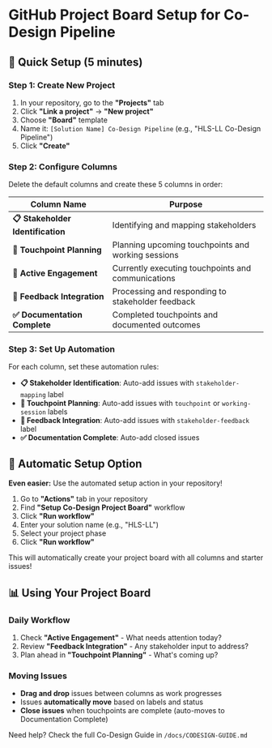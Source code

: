 # GitHub Project Board Setup for Co-Design Pipeline

## 🚀 Quick Setup (5 minutes)

### Step 1: Create New Project
1. In your repository, go to the **"Projects"** tab
2. Click **"Link a project"** → **"New project"**
3. Choose **"Board"** template
4. Name it: `[Solution Name] Co-Design Pipeline` (e.g., "HLS-LL Co-Design Pipeline")
5. Click **"Create"**

### Step 2: Configure Columns
Delete the default columns and create these 5 columns in order:

| Column Name | Purpose |
|-------------|---------|
| **📋 Stakeholder Identification** | Identifying and mapping stakeholders |
| **📝 Touchpoint Planning** | Planning upcoming touchpoints and working sessions |
| **🤝 Active Engagement** | Currently executing touchpoints and communications |
| **💬 Feedback Integration** | Processing and responding to stakeholder feedback |
| **✅ Documentation Complete** | Completed touchpoints and documented outcomes |

### Step 3: Set Up Automation
For each column, set these automation rules:

- **📋 Stakeholder Identification**: Auto-add issues with `stakeholder-mapping` label
- **📝 Touchpoint Planning**: Auto-add issues with `touchpoint` or `working-session` labels  
- **💬 Feedback Integration**: Auto-add issues with `stakeholder-feedback` label
- **✅ Documentation Complete**: Auto-add closed issues

## 🤖 Automatic Setup Option

**Even easier:** Use the automated setup action in your repository!

1. Go to **"Actions"** tab in your repository
2. Find **"Setup Co-Design Project Board"** workflow
3. Click **"Run workflow"**
4. Enter your solution name (e.g., "HLS-LL")
5. Select your project phase
6. Click **"Run workflow"**

This will automatically create your project board with all columns and starter issues!

## 📊 Using Your Project Board

### Daily Workflow
1. Check **"Active Engagement"** - What needs attention today?
2. Review **"Feedback Integration"** - Any stakeholder input to address?
3. Plan ahead in **"Touchpoint Planning"** - What's coming up?

### Moving Issues
- **Drag and drop** issues between columns as work progresses
- Issues **automatically move** based on labels and status
- **Close issues** when touchpoints are complete (auto-moves to Documentation Complete)

Need help? Check the full Co-Design Guide in `/docs/CODESIGN-GUIDE.md`
